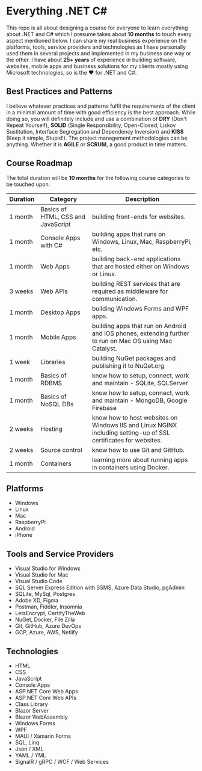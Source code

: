 # Everything .NET C#
This repo is all about designing a course for everyone to learn everything about .NET and C# which I presume takes about **10 months** to touch every aspect mentioned below. I can share my real business experience on the platforms, tools, service providers and technologies as I have personally used them in several projects and implemented in my business one way or the other. I have about **25+ years** of experience in building software, websites, mobile apps and business solutions for my clients mostly using Microsoft technologies, so is the :heart: for .NET and C#.

## Best Practices and Patterns
I believe whatever practices and patterns fulfil the requirements of the client in a minimal amount of time with good efficiency is the best approach. While doing so, you will definitely include and use a combination of **DRY** (Don't Repeat Yourself), **SOLID** (Single Responsibility, Open-Closed, Liskov Sustitution, Interface Segregation and Dependency Inversion) and **KISS** (Keep it simple, Stupid!). The project management methodologies can be anything. Whether it is **AGILE** or **SCRUM**, a good product in time matters.

## Course Roadmap
The total duration will be **10 months** for the following course categories to be touched upon.

|Duration|Category|Description|
|--------|--------|-----------|
|1 month|Basics of HTML, CSS and JavaScript|building front-ends for websites.|
|1 month|Console Apps with C#|building apps that runs on Windows, Linux, Mac, RaspberryPi, etc.|
|1 month|Web Apps|building back-end applications that are hosted either on Windows or Linux.|
|3 weeks|Web APIs|building REST services that are required as middleware for communication.|
|1 month|Desktop Apps|building Windows Forms and WPF apps.|
|1 month|Mobile Apps|building apps that run on Android and iOS phones, extending further to run on Mac OS using Mac Catalyst.|
|1 week|Libraries|building NuGet packages and publishing it to NuGet.org|
|1 month|Basics of RDBMS|know how to setup, connect, work and maintain - SQLite, SQLServer|
|1 month|Basics of NoSQL DBs|know how to setup, connect, work and maintain - MongoDB, Google Firebase|
|2 weeks|Hosting|know how to host websites on Windows IIS and Linux NGINX including setting-up of SSL certificates for websites.|
|2 weeks|Source control|know how to use Git and GitHub.|
|1 month|Containers|learning more about running apps in containers using Docker.|

## Platforms
- Windows
- Linux
- Mac
- RaspberryPi
- Android
- iPhone

## Tools and Service Providers
- Visual Studio for Windows
- Visual Studio for Mac
- Visual Studio Code
- SQL Server Express Edition with SSMS, Azure Data Studio, pgAdmin
- SQLite, MySql, Postgres
- Adobe XD, Figma
- Postman, Fiddler, Insomnia
- LetsEncrypt, CertifyTheWeb
- NuGet, Docker, File Zilla
- Git, GitHub, Azure DevOps
- GCP, Azure, AWS, Netlify

## Technologies
- HTML
- CSS
- JavaScript
- Console Apps
- ASP.NET Core Web Apps
- ASP.NET Core Web APIs
- Class Library
- Blazor Server
- Blazor WebAssembly
- Windows Forms
- WPF
- MAUI / Xamarin Forms
- SQL, Linq
- Json / XML
- YAML / YML
- SignalR / gRPC / WCF / Web Services
